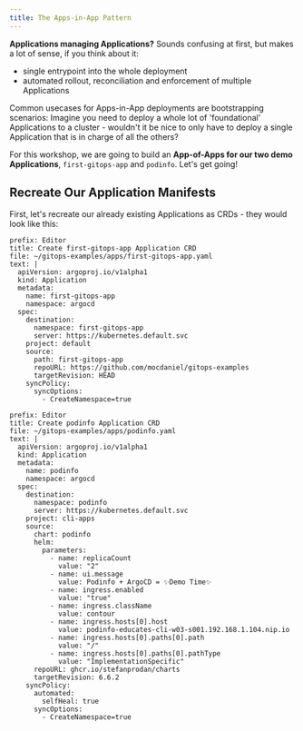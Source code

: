 ```yaml
---
title: The Apps-in-App Pattern
---
```


**Applications managing Applications?** Sounds confusing at first, but makes a lot of sense, if you think about it:

- single entrypoint into the whole deployment
- automated rollout, reconciliation and enforcement of multiple Applications

Common usecases for Apps-in-App deployments are bootstrapping scenarios: Imagine you need to deploy a whole lot of 'foundational' Applications to a cluster - wouldn't it be nice to only have to deploy a single Application that is in charge of all the others?

For this workshop, we are going to build an **App-of-Apps for our two demo Applications**, `first-gitops-app` and `podinfo`. Let's get going!

## Recreate Our Application Manifests

First, let's recreate our already existing Applications as CRDs - they would look like this:

```editor:append-lines-to-file
prefix: Editor
title: Create first-gitops-app Application CRD
file: ~/gitops-examples/apps/first-gitops-app.yaml
text: |
  apiVersion: argoproj.io/v1alpha1
  kind: Application
  metadata:
    name: first-gitops-app
    namespace: argocd
  spec:
    destination:
      namespace: first-gitops-app
      server: https://kubernetes.default.svc
    project: default
    source:
      path: first-gitops-app
      repoURL: https://github.com/mocdaniel/gitops-examples
      targetRevision: HEAD
    syncPolicy:
      syncOptions:
        - CreateNamespace=true
```

```editor:append-lines-to-file
prefix: Editor
title: Create podinfo Application CRD
file: ~/gitops-examples/apps/podinfo.yaml
text: |
  apiVersion: argoproj.io/v1alpha1
  kind: Application
  metadata:
    name: podinfo
    namespace: argocd
  spec:
    destination:
      namespace: podinfo
      server: https://kubernetes.default.svc
    project: cli-apps
    source:
      chart: podinfo
      helm:
        parameters:
          - name: replicaCount
            value: "2"
          - name: ui.message
            value: Podinfo + ArgoCD = ✨Demo Time✨
          - name: ingress.enabled
            value: "true"
          - name: ingress.className
            value: contour
          - name: ingress.hosts[0].host
            value: podinfo-educates-cli-w03-s001.192.168.1.104.nip.io
          - name: ingress.hosts[0].paths[0].path
            value: "/"
          - name: ingress.hosts[0].paths[0].pathType
            value: "ImplementationSpecific"
      repoURL: ghcr.io/stefanprodan/charts
      targetRevision: 6.6.2
    syncPolicy:
      automated:
        selfHeal: true
      syncOptions:
        - CreateNamespace=true
```